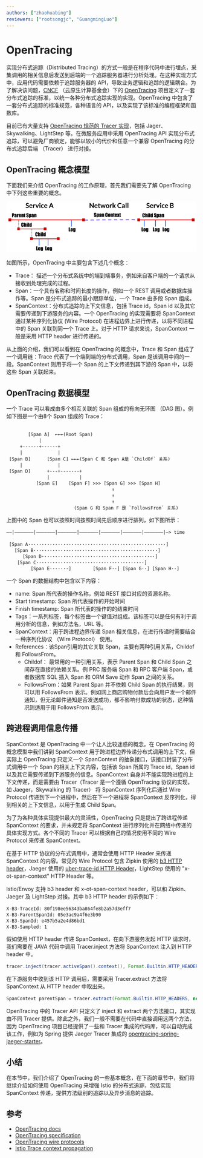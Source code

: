 ```yaml
---
authors: ["zhaohuabing"]
reviewers: ["rootsongjc", "GuangmingLuo"]
---
```


# OpenTracing

实现分布式追踪（Distributed Tracing）的方式一般是在程序代码中进行埋点，采集调用的相关信息后发送到后端的一个追踪服务器进行分析处理。在这种实现方式中，应用代码需要依赖于追踪服务器的 API，导致业务逻辑和追踪的逻辑耦合。为了解决该问题，[CNCF](https://www.cncf.io/) （云原生计算基金会）下的 [OpenTracing](https://opentracing.io/) 项目定义了一套分布式追踪的标准，以统一各种分布式追踪实现的实现。OpenTracing 中包含了一套分布式追踪的标准规范，各种语言的 API，以及实现了该标准的编程框架和函数库。

目前已有大量支持 [OpenTracing 规范的 Tracer 实现](https://opentracing.io/docs/supported-tracers/)，包括 Jager、Skywalking、LightStep 等。在微服务应用中采用 OpenTracing API 实现分布式追踪，可以避免厂商锁定，能够以较小的代价和任意一个兼容 OpenTracing 的分布式追踪后端 （Tracer） 进行对接。

## OpenTracing 概念模型

下面我们来介绍 OpenTracing 的工作原理，首先我们需要先了解 OpenTracing 中下列这些重要的概念。

![OpenTracing 概念模型（图片来自OpenTracing官方网站）](../images/enhance-tracing-tracing_mental_model.png)

如图所示，OpenTracing 中主要包含下述几个概念：

* Trace： 描述一个分布式系统中的端到端事务，例如来自客户端的一个请求从接收到处理完成的过程。
* Span：一个具有名称和时间长度的操作，例如一个 REST 调用或者数据库操作等。Span 是分布式追踪的最小跟踪单位，一个 Trace 由多段 Span 组成。
* SpanContext：分布式追踪的上下文信息，包括 Trace id，Span id 以及其它需要传递到下游服务的内容。一个 OpenTracing 的实现需要将 SpanContext 通过某种序列化协议 (Wire Protocol) 在进程边界上进行传递，以将不同进程中的 Span 关联到同一个 Trace 上。对于 HTTP 请求来说，SpanContext 一般是采用 HTTP header 进行传递的。

从上面的介绍，我们可以看到在 OpenTracing 的概念中，Trace 和 Span 组成了一个调用链：Trace 代表了一个端到端的分布式调用，Span 是该调用中间的一段。SpanContext 则用于将一个 Span 的上下文传递到其下游的 Span 中，以将这些 Span 关联起来。

## OpenTracing 数据模型

一个 Trace 可以看成由多个相互关联的 Span 组成的有向无环图 （DAG 图）。例如下图是一个由8个 Span 组成的 Trace：

```

        [Span A]  ←←←(Root Span)
            |
     +------+------+
     |             |
 [Span B]      [Span C] ←←←(Span C 和 Span A是 `ChildOf` 关系)
     |             |
 [Span D]      +---+-------+
               |           |
           [Span E]    [Span F] >>> [Span G] >>> [Span H]
                                       ↑
                                       ↑
                                       ↑
                         (Span G 和 Span F 是 `FollowsFrom` 关系)

```


上图中的 Span 也可以按照时间按照时间先后顺序进行排列，如下图所示：

```
––|–––––––|–––––––|–––––––|–––––––|–––––––|–––––––|–––––––|–> time

 [Span A···················································]
   [Span B··············································]
      [Span D··········································]
    [Span C········································]
         [Span E·······]        [Span F··] [Span G··] [Span H··]
```


一个 Span 的数据结构中包含以下内容：

* name: Span 所代表的操作名称，例如 REST 接口对应的资源名称。
* Start timestamp: Span 所代表操作的开始时间
* Finish timestamp: Span 所代表的操作的的结束时间
* Tags：一系列标签，每个标签由一个键值对组成。该标签可以是任何有利于调用分析的信息，例如方法名，URL 等。
* SpanContext：用于跨进程边界传递 Span 相关信息，在进行传递时需要结合一种序列化协议 （Wire Protocol） 使用。
* References：该Span引用的其它关联 Span，主要有两种引用关系，Childof 和 FollowsFrom。
    * Childof： 最常用的一种引用关系，表示 Parent Span 和 Child Span 之间存在直接的依赖关系。例 PRC 服务端 Span 和 RPC 客户端 Span，或者数据库 SQL 插入 Span 和 ORM Save 动作 Span 之间的关系。
    * FollowsFrom：如果 Parent Span 并不依赖 Child Span 的执行结果，则可以用 FollowsFrom 表示。例如网上商店购物付款后会向用户发一个邮件通知，但无论邮件通知是否发送成功，都不影响付款成功的状态，这种情况则适用于用 FollowsFrom 表示。

## 跨进程调用信息传播

SpanContext 是 OpenTracing 中一个让人比较迷惑的概念。在 OpenTracing 的概念模型中我们讲到 SpanContext 用于跨进程边界传递分布式调用的上下文，但实际上 OpenTracing 只定义一个 SpanContext 的抽象接口，该接口封装了分布式调用中一个 Span 的相关上下文内容，包括该 Span 所属的 Trace id，Span id 以及其它需要传递到下游服务的信息。SpanContext 自身并不能实现跨进程的上下文传递，而是需要由 Tracer（Tracer 是一个遵循 OpenTracing 协议的实现，如 Jaeger，Skywalking 的 Tracer） 将 SpanContext 序列化后通过 Wire Protocol 传递到下一个进程中，然后在下一个进程将 SpanContext 反序列化，得到相关的上下文信息，以用于生成 Child Span。

为了为各种具体实现提供最大的灵活性，OpenTracing 只是提出了跨进程传递 SpanContext 的要求，并未规定将 SpanContext 进行序列化并在网络中传递的具体实现方式。各个不同的 Tracer 可以根据自己的情况使用不同的 Wire Protocol 来传递 SpanContext。

在基于 HTTP 协议的分布式调用中，通常会使用 HTTP Header 来传递 SpanContext 的内容。常见的 Wire Protocol 包含 Zipkin 使用的 [b3 HTTP header](https://github.com/openzipkin/b3-propagation)，Jaeger 使用的 [uber-trace-id HTTP Header](https://www.jaegertracing.io/docs/1.7/client-libraries/#trace-span-identity)，LightStep 使用的 "x-ot-span-context" HTTP Header 等。

Istio/Envoy 支持 b3 header 和 x-ot-span-context header，可以和 Zipkin、Jaeger 及 LightStep 对接。其中 b3 HTTP header 的示例如下：

```
X-B3-TraceId: 80f198ee56343ba864fe8b2a57d3eff7
X-B3-ParentSpanId: 05e3ac9a4f6e3b90
X-B3-SpanId: e457b5a2e4d86bd1
X-B3-Sampled: 1
```

假如使用 HTTP header 传递 SpanContext，在向下游服务发起 HTTP 请求时，我们需要在 JAVA 代码中调用 Tracer.inject 方法将 SpanContext 注入到 HTTP header 中。

```java
tracer.inject(tracer.activeSpan().context(), Format.Builtin.HTTP_HEADERS, new RequestBuilderCarrier(requestBuilder));
```

在下游服务中收到该 HTTP 调用后，需要采用 Tracer.extract 方法将 SpanContext 从 HTTP header 中取出来。

```java
SpanContext parentSpan = tracer.extract(Format.Builtin.HTTP_HEADERS, new TextMapExtractAdapter(headers));
```

OpenTracing 中的 Tracer API 只定义了 inject 和 extract 两个方法接口，其实现由不同 Tracer 提供。除此之外，我们一般不需要在代码中直接调用这两个方法，因为 OpenTracing 项目已经提供了一些和 Tracer 集成的代码库，可以自动完成该工作，例如为 Spring 提供 Jaeger Tracer 集成的 [opentracing-spring-jaeger-starter](https://github.com/opentracing-contrib/java-spring-jaeger)。

## 小结

在本节中，我们介绍了 OpenTracing 的一些基本概念，在下面的章节中，我们将继续介绍如何使用 OpenTracing 来增强 Istio 的分布式追踪，包括实现 SpanContext 传递，提供方法级别的追踪以及异步消息的追踪。

## 参考

- [OpenTracing docs](https://opentracing.io/docs/)
- [OpenTracing specification](https://github.com/opentracing/specification/blob/master/specification.md)
- [OpenTracing wire protocols](https://github.com/opentracing/specification/blob/master/rfc/trace_identifiers.md)
- [Istio Trace context propagation](https://istio.io/docs/tasks/telemetry/distributed-tracing/overview/#trace-context-propagation)